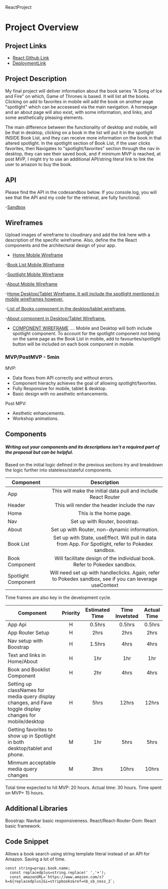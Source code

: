 ReactProject

# Project Overview

## Project Links

- [React Github Link](https://github.com/drewculhane/ReactProject)
- [DeploymentLink](https://quizzical-bell-46d340.netlify.app)

## Project Description

My final project will deliver information about the book series "A Song of Ice and Fire" on which, Game of Thrones is based. 
It will list all the books. Clicking on add to favorites in mobile will add the book on another page "spotlight" which can be accesesed via the main 
navigation. A homepage and an about page will also exist, with some information, and links, and some aesthetically pleasing elements. 

The main difference between the functionality of desktop and mobile, will be that in desktop, clicking on a book in the list will put it in the spotlight INSIDE Book List, and they can receive more information on the book in that altered spotlight. In the spotlight section of Book List, if the user clicks favorites, then Navigates to "spotlight/favorites" section through the nav in desktop, they can see their saved book, and if minimum MVP is reached, at post MVP, I might try to use an additional API/string literal link to link the user to amazon to buy the book.  

## API

Please find the API in the codesandbox below. If you console.log, you will see that the API and my code for the retrieval, are fully functional. 

-[Sandbox](https://codesandbox.io/s/api-test-got-mfxxv)


## Wireframes

Upload images of wireframe to cloudinary and add the link here with a description of the specific wireframe. Also, define the the React components and the architectural design of your app.

- [Home Mobile Wireframe](https://res.cloudinary.com/dgmpgmo60/image/upload/v1593137511/React%20Hierarchy%20and%20Wireframes/Wireframe_Home_Mobile_zfkdhv.png)

-[Book List Mobile Wireframe](https://res.cloudinary.com/dgmpgmo60/image/upload/v1593137522/React%20Hierarchy%20and%20Wireframes/Wireframe_Book_List_Mobile_ord1al.png)

-[Spotlight Mobile Wireframe](https://res.cloudinary.com/dgmpgmo60/image/upload/v1593137526/React%20Hierarchy%20and%20Wireframes/Wireframe_Spotlight_Mobile_awyeh7.png)

-[About Mobile Wireframe](https://res.cloudinary.com/dgmpgmo60/image/upload/v1593137538/React%20Hierarchy%20and%20Wireframes/Wireframe_About_Mobile_rbkq5w.png)

-[Home Desktop/Tablet Wireframe. It will include the spotlight mentioned in mobile wireframes however. ](https://res.cloudinary.com/dgmpgmo60/image/upload/v1593137554/React%20Hierarchy%20and%20Wireframes/Wireframe_Desktop_Tablet_Home_zhxt8o.png)

-[List of Books component in the desktop/tablet wireframe. ](https://res.cloudinary.com/dgmpgmo60/image/upload/v1593137550/React%20Hierarchy%20and%20Wireframes/List_of_Books_Component_Desktop_Tablet_xf9c4j.png)

-[About component in Desktop/Tablet Wireframe. ](https://res.cloudinary.com/dgmpgmo60/image/upload/v1593137543/React%20Hierarchy%20and%20Wireframes/Desktop_Tablet_wireframe_About_sue84u.png)

- [COMPONENT WIREFRAME](https://res.cloudinary.com/dgmpgmo60/image/upload/v1593137506/React%20Hierarchy%20and%20Wireframes/React_Hierachy_oxx4eu.png)
.... Mobile and Desktop will both include spotlight component. To account for the spotlight component not being on the same
page as the Book List in mobile, add to favourites/spotlight button will be included on each book component in mobile. 


### MVP/PostMVP - 5min

MVP: 
* Data flows from API correctly and without errors. 
* Component hierachy achieves the goal of allowing spotlight/favorites. 
* Fully Responsive for mobile, tablet & desktop. 
* Basic design with no aesthetic enhancements. 

Post MPV: 
* Aesthetic enhancements. 
* Workshop animations. 

## Components
##### Writing out your components and its descriptions isn't a required part of the proposal but can be helpful.

Based on the initial logic defined in the previous sections try and breakdown the logic further into stateless/stateful components. 

| Component | Description | 
| --- | :---: |  
| App | This will make the initial data pull and include React Router| 
| Header | This will render the header include the nav | 
| Home  | This is the home page.  |
| Nav    | Set up with Router, boostrap. |
| About | Set up with Router, non-dynamic information. |
| Book List | Set up with State, useEffect. Will pull in data from App. For Spotlight, refer to Pokedex sandbox. |
| Book Component | Will facilitate design of the  individual book. Refer to Pokedex sandbox. | 
| Spotlight Component | Will need set up with handleclicks. Again, refer to Pokedex sandbox, see if you can leverage useContext |


Time frames are also key in the development cycle. 

| Component | Priority | Estimated Time | Time Invetsted | Actual Time |
| --- | :---: |  :---: | :---: | :---: |
| App Api  | H | 0.5hrs| 0.5hrs  | 0.5hrs |
| App Router Setup| H | 2hrs| 2hrs | 2hrs|
| Nav setup with Boostrap | H | 1.5hrs| 4hrs  | 4hrs  |
| Text and links in Home/About |H| 1hr | 1hr | 1hr
| Book and Booklist Component| H | 2hr | 4hrs | 4hrs |
| Setting up classNames for media query display changes, and Fave toggle display changes for mobile/desktop| H| 5hrs| 12hrs |12hrs |
| Getting favorites to show up in Spotlight in both desktop/tablet and phone. |M| 1hr | 5hrs | 5hrs| 
|  Minmum acceptable media query changes |M| 3hrs| 10hrs| 10hrs |

Total time expected to hit MVP: 20 hours. Actual time: 30 hours. 
Time spent on MVP+ 15 hours.

## Additional Libraries
 Boostrap: Navbar basic responsiveness. 
 React/React-Router-Dom: React basic framework. 

## Code Snippet

Allows a book search using string template literal instead of an API for Amazon. Saving a lot of time. 

```
const string=props.book.name; 
  const replacedplus=string.replace(' ','+');
  const amazonURL=`https://www.amazon.com/s?k=${replacedplus}&i=stripbooks&ref=nb_sb_noss_2`;
```
